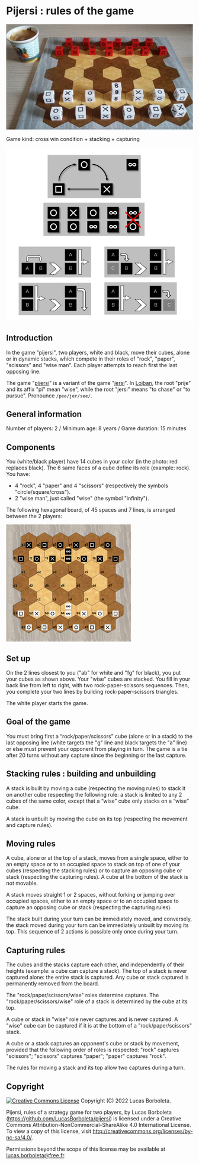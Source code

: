 # Pijersi : rules of the game


![](./pictures/pijersi-2022-0723-0940.jpg)

Game kind: cross win condition + stacking + capturing

![](./pictures/schema.png)

<div style="page-break-after: always;"></div>

## Introduction

In the game "pijersi", two players, white and black, move their cubes, alone or in dynamic stacks, which compete in their roles of "rock", "paper", "scissors" and "wise man". Each player attempts to reach first the last opposing line. 

The game "[pijersi](https://github.com/LucasBorboleta/pijersi)" is a variant of the game "[jersi](https://github.com/LucasBorboleta/jersi)". In [Lojban](https://mw.lojban.org/), the root "prije" and its affix "pi" mean "wise", while the root "jersi" means "to chase" or "to pursue". Pronounce `/pee/jer/see/`.

## General information

Number of players: 2 / Minimum age: 8 years / Game duration: 15 minutes 

## Components

You (white/black player) have 14 cubes in your color (in the photo: red replaces black). The 6 same faces of a cube define its role (example: rock). You have:

- 4 "rock", 4 "paper" and 4 "scissors" (respectively the symbols "circle/square/cross").
- 2 "wise man", just called "wise" (the symbol "infinity").

The following hexagonal board, of 45 spaces and 7 lines, is arranged between the 2 players:

<img src="./pictures/pijersi-positions-initiales.png" style="zoom:50%;" />

## Set up

On the 2 lines closest to you ("ab" for white and "fg" for black), you put your cubes as shown above. Your "wise" cubes are stacked. You fill in your back line from left to right, with two rock-paper-scissors sequences. Then, you complete your two lines by building rock-paper-scissors triangles.

The white player starts the game. 

<div style="page-break-after: always;"></div>

## Goal of the game

You must bring first a “rock/paper/scissors” cube (alone or in a stack) to the last opposing line (white targets the "g" line and black targets the "a" line) or else must prevent your opponent from playing in turn. The game is a tie after 20 turns without any capture since the beginning or the last capture.

## Stacking rules : building and unbuilding

A stack is built by moving a cube (respecting the moving rules) to stack it on another cube respecting the following rule: a stack is limited to any 2 cubes of the same color, except that a “wise” cube only stacks on a “wise” cube.

A stack is unbuilt by moving the cube on its top (respecting the movement and capture rules).

## Moving rules

A cube, alone or at the top of a stack, moves from a single space, either to an empty space or to an occupied space to stack on top of one of your cubes (respecting the stacking rules) or to capture an opposing cube or stack (respecting the capturing rules). A cube at the bottom of the stack is not movable.

A stack moves straight 1 or 2 spaces, without forking or jumping over occupied spaces, either to an empty space or to an occupied space to capture an opposing cube or stack (respecting the capturing rules).

The stack built during your turn can be immediately moved, and conversely, the stack moved during your turn can be immediately unbuilt by moving its top. This sequence of 2 actions is possible only once during your turn.

## Capturing rules

The cubes and the stacks capture each other, and independently of their heights (example: a cube can capture a stack). The top of a stack is never captured alone: the entire stack is captured. Any cube or stack captured is permanently removed from the board.

The "rock/paper/scissors/wise" roles determine captures. The "rock/paper/scissors/wise" role of a stack is determined by the cube at its top.

A cube or stack in "wise" role never captures and is never captured. A "wise" cube can be captured if it is at the bottom of a "rock/paper/scissors" stack.

A cube or a stack captures an opponent's cube or stack by movement, provided that the following order of roles is respected: "rock" captures "scissors"; "scissors" captures "paper"; "paper" captures "rock".

The rules for moving a stack and its top allow two captures during a turn.

## Copyright

[![Creative Commons License](C:\Users\leandre\Documents\GitHub\pijersi\pictures\CC-BY-NC-SA.png)](http://creativecommons.org/licenses/by-nc-sa/4.0/) Copyright (C) 2022 Lucas Borboleta.

Pijersi, rules of a strategy game for two players, by Lucas Borboleta (https://github.com/LucasBorboleta/pijersi) is licensed under a Creative Commons Attribution-NonCommercial-ShareAlike 4.0 International License. To view a copy of this license, visit http://creativecommons.org/licenses/by-nc-sa/4.0/.

Permissions beyond the scope of this license may be available at [lucas.borboleta@free.fr](mailto:lucas.borboleta@free.fr).
